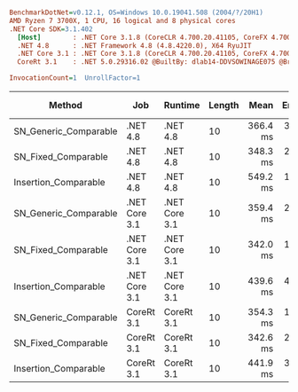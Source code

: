 ``` ini

BenchmarkDotNet=v0.12.1, OS=Windows 10.0.19041.508 (2004/?/20H1)
AMD Ryzen 7 3700X, 1 CPU, 16 logical and 8 physical cores
.NET Core SDK=3.1.402
  [Host]        : .NET Core 3.1.8 (CoreCLR 4.700.20.41105, CoreFX 4.700.20.41903), X64 RyuJIT
  .NET 4.8      : .NET Framework 4.8 (4.8.4220.0), X64 RyuJIT
  .NET Core 3.1 : .NET Core 3.1.8 (CoreCLR 4.700.20.41105, CoreFX 4.700.20.41903), X64 RyuJIT
  CoreRt 3.1    : .NET 5.0.29316.02 @BuiltBy: dlab14-DDVSOWINAGE075 @Branch: master @Commit: 40be8b7e2598b2ccb827fd90cd30c0e2d4496941, X64 AOT

InvocationCount=1  UnrollFactor=1  

```
|                Method |           Job |       Runtime | Length |     Mean |   Error |  StdDev | Gen 0 | Gen 1 | Gen 2 | Allocated |
|---------------------- |-------------- |-------------- |------- |---------:|--------:|--------:|------:|------:|------:|----------:|
| SN_Generic_Comparable |      .NET 4.8 |      .NET 4.8 |     10 | 366.4 ms | 3.14 ms | 2.79 ms |     - |     - |     - |         - |
|   SN_Fixed_Comparable |      .NET 4.8 |      .NET 4.8 |     10 | 348.3 ms | 2.63 ms | 2.46 ms |     - |     - |     - |         - |
|  Insertion_Comparable |      .NET 4.8 |      .NET 4.8 |     10 | 549.2 ms | 1.55 ms | 1.45 ms |     - |     - |     - |         - |
| SN_Generic_Comparable | .NET Core 3.1 | .NET Core 3.1 |     10 | 359.4 ms | 2.54 ms | 2.38 ms |     - |     - |     - |         - |
|   SN_Fixed_Comparable | .NET Core 3.1 | .NET Core 3.1 |     10 | 342.0 ms | 1.05 ms | 0.98 ms |     - |     - |     - |         - |
|  Insertion_Comparable | .NET Core 3.1 | .NET Core 3.1 |     10 | 439.6 ms | 4.98 ms | 4.66 ms |     - |     - |     - |    1336 B |
| SN_Generic_Comparable |    CoreRt 3.1 |    CoreRt 3.1 |     10 | 354.3 ms | 1.91 ms | 1.59 ms |     - |     - |     - |         - |
|   SN_Fixed_Comparable |    CoreRt 3.1 |    CoreRt 3.1 |     10 | 342.6 ms | 2.05 ms | 1.91 ms |     - |     - |     - |         - |
|  Insertion_Comparable |    CoreRt 3.1 |    CoreRt 3.1 |     10 | 441.9 ms | 3.43 ms | 3.21 ms |     - |     - |     - |         - |
